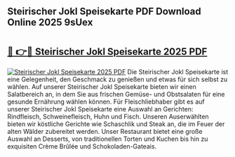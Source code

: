 ## Steirischer Jokl Speisekarte PDF Download Online 2025 9sUex

# <h2><a href="http://gc8opwx.nevu.top/?p=Steirischer+Jokl+Speisekarte">🔗 👉🔴 Steirischer Jokl Speisekarte 2025 PDF</a></h2>

[![Steirischer Jokl Speisekarte 2025 PDF](https://i.imgur.com/dBaPXMq.png)](http://gc8opwx.nevu.top/?p=Steirischer+Jokl+Speisekarte)
Die Steirischer Jokl Speisekarte ist eine Gelegenheit, den Geschmack zu genießen und etwas für sich selbst zu wählen. Auf unserer Steirischer Jokl Speisekarte bieten wir einen Salatbereich an, in dem Sie aus frischen Gemüse- und Obstsalaten für eine gesunde Ernährung wählen können. Für Fleischliebhaber gibt es auf unserer Steirischer Jokl Speisekarte eine Auswahl an Gerichten: Rindfleisch, Schweinefleisch, Huhn und Fisch. Unseren Auserwählten bieten wir köstliche Gerichte wie Schaschlik und Steak an, die im Feuer der alten Wälder zubereitet werden. Unser Restaurant bietet eine große Auswahl an Desserts, von traditionellen Torten und Kuchen bis hin zu exquisiten Crème Brûlée und Schokoladen-Gateais.
